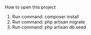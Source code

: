 How to open this project 
1. Run command: composer install
2. Run command: php artisan migrate
3. Run command: php artisan db:seed 